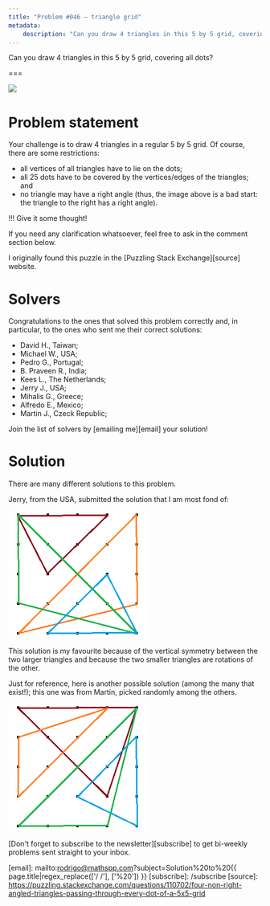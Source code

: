 ```yaml
---
title: "Problem #046 – triangle grid"
metadata:
    description: "Can you draw 4 triangles in this 5 by 5 grid, covering all dots?"
---
```


Can you draw 4 triangles in this 5 by 5 grid, covering all dots?

===

![](thumbnail.png)

# Problem statement

Your challenge is to draw 4 triangles in a regular 5 by 5 grid.
Of course, there are some restrictions:

 - all vertices of all triangles have to lie on the dots;
 - all 25 dots have to be covered by the vertices/edges of the triangles; and
 - no triangle may have a right angle
 (thus, the image above is a bad start: the triangle to the right has a right angle).

!!! Give it some thought!

If you need any clarification whatsoever, feel free to ask in the comment section below.

I originally found this puzzle in the [Puzzling Stack Exchange][source] website.


# Solvers

Congratulations to the ones that solved this problem correctly and, in particular, to the ones
who sent me their correct solutions:

 - David H., Taiwan;
 - Michael W., USA;
 - Pedro G., Portugal;
 - B. Praveen R., India;
 - Kees L., The Netherlands;
 - Jerry J., USA;
 - Mihalis G., Greece;
 - Alfredo E., Mexico;
 - Martin J., Czeck Republic;

Join the list of solvers by [emailing me][email] your solution!


# Solution

There are many different solutions to this problem.

Jerry, from the USA, submitted the solution that I am most fond of:

![Solution with vertices ((0, 0), (4, 4), (0, 3)), ((0, 0), (3, 0), (1, 2)), ((0, 4), (4, 0), (4, 3)), ((4, 4), (1, 4), (3, 2))](_jerry.webp)

This solution is my favourite because of the vertical symmetry between the two larger triangles
and because the two smaller triangles are rotations of the other.

Just for reference, here is another possible solution (among the many that exist!);
this one was from Martin, picked randomly among the others.

![Solution with vertices ((0, 0), (3, 0), (4, 4)), ((2, 1), (4, 0), (4, 3)), ((0, 4), (3, 1), (4, 4)), ((0, 1), (0, 3), (3, 4))](_martin.webp)


[Don't forget to subscribe to the newsletter][subscribe] to get bi-weekly
problems sent straight to your inbox.

[email]: mailto:rodrigo@mathspp.com?subject=Solution%20to%20{{ page.title|regex_replace(['/ /'], ['%20']) }}
[subscribe]: /subscribe
[source]: https://puzzling.stackexchange.com/questions/110702/four-non-right-angled-triangles-passing-through-every-dot-of-a-5x5-grid
